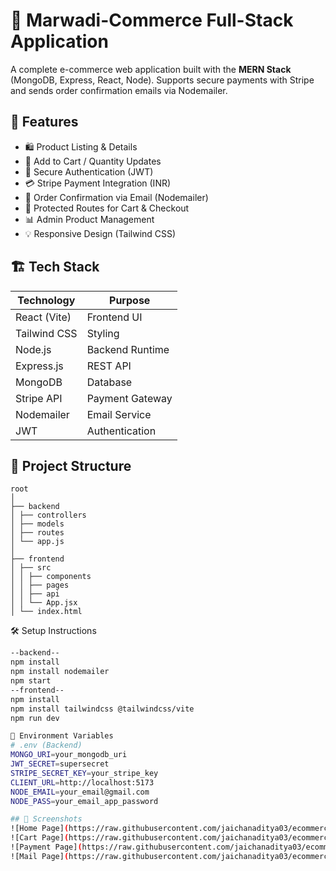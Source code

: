 # 🛒 Marwadi-Commerce  Full-Stack Application

A complete e-commerce web application built with the **MERN Stack** (MongoDB, Express, React, Node). Supports secure payments with Stripe and sends order confirmation emails via Nodemailer.

## 🚀 Features
- 🛍️ Product Listing & Details
- 🛒 Add to Cart / Quantity Updates
- 🔑 Secure Authentication (JWT)
- 💳 Stripe Payment Integration (INR)
- 📧 Order Confirmation via Email (Nodemailer)
- 🔐 Protected Routes for Cart & Checkout
- 📊 Admin Product Management
- 💡 Responsive Design (Tailwind CSS)

## 🏗️ Tech Stack
| Technology   | Purpose        |
|--------------|----------------|
| React (Vite) | Frontend UI    |
| Tailwind CSS | Styling        |
| Node.js      | Backend Runtime|
| Express.js   | REST API       |
| MongoDB      | Database       |
| Stripe API   | Payment Gateway|
| Nodemailer   | Email Service  |
| JWT          | Authentication |

## 📂 Project Structure
````` 
root
│
├── backend
│ ├── controllers
│ ├── models
│ ├── routes
│ └── app.js
│
├── frontend
│ ├── src
│ │ ├── components
│ │ ├── pages
│ │ ├── api
│ │ └── App.jsx
│ └── index.html
````` 

 🛠️ Setup Instructions

```bash
--backend--
npm install
npm install nodemailer
npm start
--frontend--
npm install
npm install tailwindcss @tailwindcss/vite
npm run dev

🔑 Environment Variables
# .env (Backend)
MONGO_URI=your_mongodb_uri
JWT_SECRET=supersecret
STRIPE_SECRET_KEY=your_stripe_key
CLIENT_URL=http://localhost:5173
NODE_EMAIL=your_email@gmail.com
NODE_PASS=your_email_app_password

## 📸 Screenshots
![Home Page](https://raw.githubusercontent.com/jaichanaditya03/ecommerce/main/assets/screenshots/home.png)
![Cart Page](https://raw.githubusercontent.com/jaichanaditya03/ecommerce/main/assets/screenshots/cart.png)
![Payment Page](https://raw.githubusercontent.com/jaichanaditya03/ecommerce/main/assets/screenshots/payment.png)
![Mail Page](https://raw.githubusercontent.com/jaichanaditya03/ecommerce/main/assets/screenshots/mailreceived.png)
